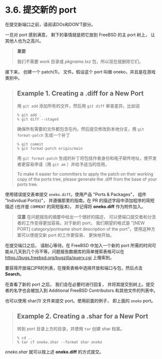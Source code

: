 # 3.6. 提交新的 port

在提交新端口之前，请阅读DOs和DON'T部分。

一旦对 port 感到满意， 剩下的事情就是把它放到 FreeBSD 的主 port 树上， 让其他人也为之高兴。

>**重要**
>
>我们不需要 *work* 目录或 *pkgname.txz* 包，所以现在就删除它们。

接下来， 创建一个 patch(1)， 文件。假设这个 port 叫做 oneko，并且是在游戏类别中。

>## Example 1. Creating a .diff for a New Port
>用 `git add` 添加所有的文件，然后用 `git diff` 审查差异。比如说
>```
>% git add .
>% git diff --staged
>```
>确保所有需要的文件都包含在内，然后提交修改到本地分支，用 `git format-patch` 生成一个补丁
>```
>% git commit
>% git format-patch origin/main
>```
>用 `git format-patch` 生成的补丁将包括作者身份和电子邮件地址，使开发者更容易申请（用 `git am` ）并给予适当的信用。
>
>To make it easier for committers to apply the patch on their working copy of the ports tree, please generate the .diff from the base of your ports tree.

使用错误提交表单提交 `oneko.diff`。使用产品 "Ports & Packages"， 组件 "Individual Port(s)"， 并遵循那里的指南。在 PR 的描述字段中添加程序的简短描述 (也许是 `COMMENT` 的简短版本)， 并记得将 **oneko.diff** 作为附件加入。

>**注意**
>在问题报告的摘要中给出一个很好的描述， 可以使端口提交者和分流者的工作变得更加容易。对于新的 port， 我们期望的格式是 "[NEW PORT] category/portname short description of the port"。使用这种方案可以使提交新 port 的工作更容易、 更快地开始。

在提交端口之后， 请耐心等待。在 FreeBSD 中加入一个新的 port 所需的时间可能从几天到几个月不等。问题报告数据库的简单搜索表格可以在 https://bugs.freebsd.org/bugzilla/query.cgi 上搜索到。

要获得开放端口PR的列表，在搜索表格中选择开放和端口与包，然后点击 **Search**。

在查看了新的 port 之后， 我们会在必要时进行回复， 并将其提交到树上。提交者的名字也会被加入到 Additional FreeBSD Contributors 和其他文件的列表中。

也可以使用 shar(1) 文件来提交 port。使用前面的例子， 即上面的 `oneko` port。

>## Example 2. Creating a .shar for a New Port
>转到 port 目录上方的目录，并使用 `tar` 创建 shar 档案。
>```
>% cd ..
>% tar cf oneko.shar --format shar oneko

*oneko.shar* 就可以按上述 **oneko.diff** 的方式提交。
